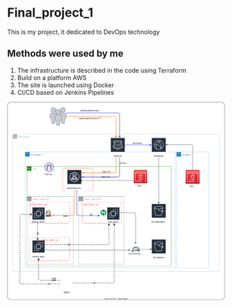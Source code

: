 # Final_project_1
This is my project, it dedicated to DevOps technology

## Methods were used by me
1. The infrastructure is described in the code using Terraform
2. Build on a platform AWS
3. The site is launched using Docker
4. CI/CD based on Jenkins Pipelines

![architecture diagram](cicd/iac/architecture.drawio.svg)
